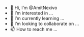 - 👋 Hi, I’m @AmitNexivo
- 👀 I’m interested in ...
- 🌱 I’m currently learning ...
- 💞️ I’m looking to collaborate on ...
- 📫 How to reach me ...

<!---
AmitNexivo/AmitNexivo is a ✨ special ✨ repository because its `README.md` (this file) appears on your GitHub profile.
You can click the Preview link to take a look at your changes.
--->
